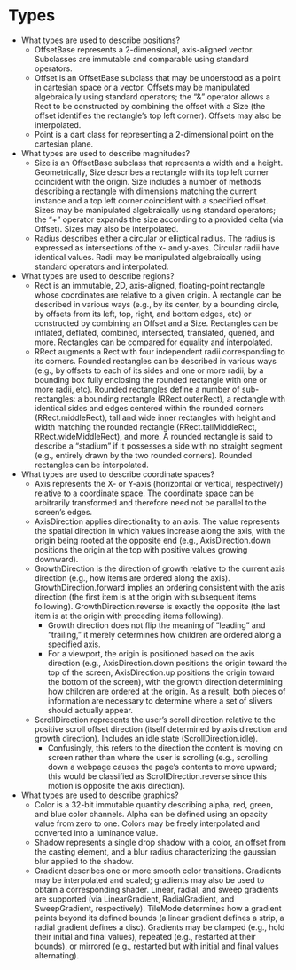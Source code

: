 # Types

* What types are used to describe positions?
  * OffsetBase represents a 2-dimensional, axis-aligned vector. Subclasses are immutable and comparable using standard operators.
  * Offset is an OffsetBase subclass that may be understood as a point in cartesian space or a vector. Offsets may be manipulated algebraically using standard operators; the “&” operator allows a Rect to be constructed by combining the offset with a Size \(the offset identifies the rectangle’s top left corner\). Offsets may also be interpolated.
  * Point is a dart class for representing a 2-dimensional point on the cartesian plane.
* What types are used to describe magnitudes?
  * Size is an OffsetBase subclass that represents a width and a height. Geometrically, Size describes a rectangle with its top left corner coincident with the origin. Size includes a number of methods describing a rectangle with dimensions matching the current instance and a top left corner coincident with a specified offset. Sizes may be manipulated algebraically using standard operators; the “+” operator expands the size according to a provided delta \(via Offset\). Sizes may also be interpolated.
  * Radius describes either a circular or elliptical radius. The radius is expressed as intersections of the x- and y-axes. Circular radii have identical values. Radii may be manipulated algebraically using standard operators and interpolated.
* What types are used to describe regions?
  * Rect is an immutable, 2D, axis-aligned, floating-point rectangle whose coordinates are relative to a given origin. A rectangle can be described in various ways \(e.g., by its center, by a bounding circle, by offsets from its left, top, right, and bottom edges, etc\) or constructed by combining an Offset and a Size. Rectangles can be inflated, deflated, combined, intersected, translated, queried, and more. Rectangles can be compared for equality and interpolated.
  * RRect augments a Rect with four independent radii corresponding to its corners. Rounded rectangles can be described in various ways \(e.g., by offsets to each of its sides and one or more radii, by a bounding box fully enclosing the rounded rectangle with one or more radii, etc\). Rounded rectangles define a number of sub-rectangles: a bounding rectangle \(RRect.outerRect\), a rectangle with identical sides and edges centered within the rounded corners \(RRect.middleRect\), tall and wide inner rectangles with height and width matching the rounded rectangle \(RRect.tallMiddleRect, RRect.wideMiddleRect\), and more. A rounded rectangle is said to describe a “stadium” if it possesses a side with no straight segment \(e.g., entirely drawn by the two rounded corners\). Rounded rectangles can be interpolated.
* What types are used to describe coordinate spaces?
  * Axis represents the X- or Y-axis \(horizontal or vertical, respectively\) relative to a coordinate space. The coordinate space can be arbitrarily transformed and therefore need not be parallel to the screen’s edges.
  * AxisDirection applies directionality to an axis. The value represents the spatial direction in which values increase along the axis, with the origin being rooted at the opposite end \(e.g., AxisDirection.down positions the origin at the top with positive values growing downward\).
  * GrowthDirection is the direction of growth relative to the current axis direction \(e.g., how items are ordered along the axis\). GrowthDirection.forward implies an ordering consistent with the axis direction \(the first item is at the origin with subsequent items following\). GrowthDirection.reverse is exactly the opposite \(the last item is at the origin with preceding items following\).
    * Growth direction does not flip the meaning of “leading” and “trailing,” it merely determines how children are ordered along a specified axis.
    * For a viewport, the origin is positioned based on the axis direction \(e.g., AxisDirection.down positions the origin toward the top of the screen, AxisDirection.up positions the origin toward the bottom of the screen\), with the growth direction determining how children are ordered at the origin. As a result, both pieces of information are necessary to determine where a set of slivers should actually appear.
  * ScrollDirection represents the user’s scroll direction relative to the positive scroll offset direction \(itself determined by axis direction and growth direction\). Includes an idle state \(ScrollDirection.idle\).
    * Confusingly, this refers to the direction the content is moving on screen rather than where the user is scrolling \(e.g., scrolling down a webpage causes the page’s contents to move upward; this would be classified as ScrollDirection.reverse since this motion is opposite the axis direction\).
* What types are used to describe graphics?
  * Color is a 32-bit immutable quantity describing alpha, red, green, and blue color channels. Alpha can be defined using an opacity value from zero to one. Colors may be freely interpolated and converted into a luminance value.
  * Shadow represents a single drop shadow with a color, an offset from the casting element, and a blur radius characterizing the gaussian blur applied to the shadow.
  * Gradient describes one or more smooth color transitions. Gradients may be interpolated and scaled; gradients may also be used to obtain a corresponding shader. Linear, radial, and sweep gradients are supported \(via LinearGradient, RadialGradient, and SweepGradient, respectively\). TileMode determines how a gradient paints beyond its defined bounds \(a linear gradient defines a strip, a radial gradient defines a disc\). Gradients may be clamped \(e.g., hold their initial and final values\), repeated \(e.g., restarted at their bounds\), or mirrored \(e.g., restarted but with initial and final values alternating\).

